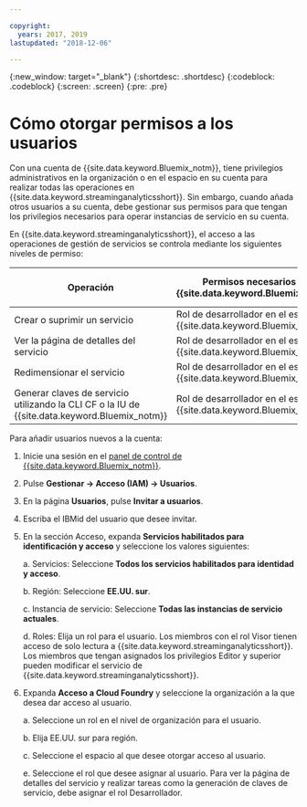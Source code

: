 ```yaml
---

copyright:
  years: 2017, 2019
lastupdated: "2018-12-06"

---
```


<!-- Attribute definitions -->
{:new_window: target="_blank"}
{:shortdesc: .shortdesc}
{:codeblock: .codeblock}
{:screen: .screen}
{:pre: .pre}

# Cómo otorgar permisos a los usuarios

Con una cuenta de {{site.data.keyword.Bluemix_notm}}, tiene privilegios administrativos en la organización o en el espacio en su cuenta para realizar todas las operaciones en {{site.data.keyword.streaminganalyticsshort}}. Sin embargo, cuando añada otros usuarios a su cuenta, debe gestionar sus permisos para que tengan los privilegios necesarios para operar instancias de servicio en su cuenta.

En {{site.data.keyword.streaminganalyticsshort}}, el acceso a las operaciones de gestión de servicios se controla mediante los siguientes niveles de permiso:

| Operación | Permisos necesarios de {{site.data.keyword.Bluemix_notm}} | Permisos necesarios de IAM |
|-----------|------------------------------|--------------------------|
| Crear o suprimir un servicio | Rol de desarrollador en el espacio de {{site.data.keyword.Bluemix_notm}} | Ninguno |
| Ver la página de detalles del servicio | Rol de desarrollador en el espacio de {{site.data.keyword.Bluemix_notm}} | Visor y superior |
| Redimensionar el servicio   | Rol de desarrollador en el espacio de {{site.data.keyword.Bluemix_notm}} | Editor y superior |
| Generar claves de servicio utilizando la CLI CF o la IU de {{site.data.keyword.Bluemix_notm}} | Rol de desarrollador en el espacio de {{site.data.keyword.Bluemix_notm}} | Ninguno |

Para añadir usuarios nuevos a la cuenta:

1.	Inicie una sesión en el [panel de control de {{site.data.keyword.Bluemix_notm}}](https://{DomainName}).

2.	Pulse **Gestionar -> Acceso (IAM) -> Usuarios**.

3.	En la página **Usuarios**, pulse **Invitar a usuarios**.

4.	Escriba el IBMid del usuario que desee invitar.

5.	En la sección Acceso, expanda **Servicios habilitados para identificación y acceso** y seleccione los valores siguientes:

	a.	Servicios: Seleccione **Todos los servicios habilitados para identidad y acceso**.

	b.	Región: Seleccione **EE.UU. sur**.

	c.	Instancia de servicio: Seleccione **Todas las instancias de servicio actuales**.

	d.	Roles: Elija un rol para el usuario. Los miembros con el rol Visor tienen acceso de solo lectura a {{site.data.keyword.streaminganalyticsshort}}. Los miembros que tengan asignados los privilegios Editor y superior pueden modificar el servicio de {{site.data.keyword.streaminganalyticsshort}}.

6.	Expanda **Acceso a Cloud Foundry** y seleccione la organización a la que desea dar acceso al usuario.

	a. Seleccione un rol en el nivel de organización para el usuario.

	b.	Elija EE.UU. sur para región.

	c.	Seleccione el espacio al que desee otorgar acceso al usuario.

	e.	Seleccione el rol que desee asignar al usuario. Para ver la página de detalles del servicio y realizar tareas como la generación de claves de servicio, debe asignar el rol Desarrollador.
